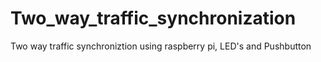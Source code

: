 # Two_way_traffic_synchronization
Two way traffic synchroniztion using raspberry pi, LED's and Pushbutton
